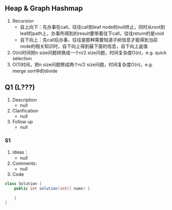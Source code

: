 ## Heap & Graph Hashmap
1. Recursion
   - 自上向下：先办事在call，往往call到leaf node的null终止，同时从root到leaf的path上，办事所得到的result要带着往下call，往往return的是void
   - 自下向上：先call后办事，往往是那种需要知道子树信息才能得到当前node的相关知识时，自下向上得到最下面的信息，自下向上返值
2. O(n)时间把n size问题转换成一个n/2 size问题，时间复杂度O(n)，e.g. quick selection
3. O(1)时间，把n size问题劈成两个n/2 size问题，时间复杂度O(n)，e.g. merge sort中的divide 
## Q1 (L???)
1. Description
   - null
2. Clarification
   - null
3. Follow up
   - null
### S1
1. Ideas：
   - null
2. Comments:
   - null
3. Code
```java
class Solution {
    public int solution(int[] nums) {
        
    }
}
```
